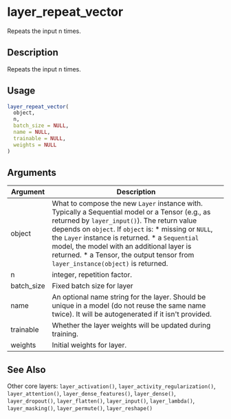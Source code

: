# layer_repeat_vector


Repeats the input n times.




## Description

Repeats the input n times.





## Usage
```r
layer_repeat_vector(
  object,
  n,
  batch_size = NULL,
  name = NULL,
  trainable = NULL,
  weights = NULL
)
```




## Arguments


Argument      |Description
------------- |----------------
object | What to compose the new ``Layer`` instance with. Typically a Sequential model or a Tensor (e.g., as returned by ``layer_input()``). The return value depends on ``object``. If ``object`` is:   *  missing or `NULL`, the `Layer` instance is returned.  *  a `Sequential` model, the model with an additional layer is returned.  *  a Tensor, the output tensor from `layer_instance(object)` is returned.
n | integer, repetition factor.
batch_size | Fixed batch size for layer
name | An optional name string for the layer. Should be unique in a model (do not reuse the same name twice). It will be autogenerated if it isn't provided.
trainable | Whether the layer weights will be updated during training.
weights | Initial weights for layer.







## See Also

Other core layers: 
`layer_activation()`,
`layer_activity_regularization()`,
`layer_attention()`,
`layer_dense_features()`,
`layer_dense()`,
`layer_dropout()`,
`layer_flatten()`,
`layer_input()`,
`layer_lambda()`,
`layer_masking()`,
`layer_permute()`,
`layer_reshape()`



